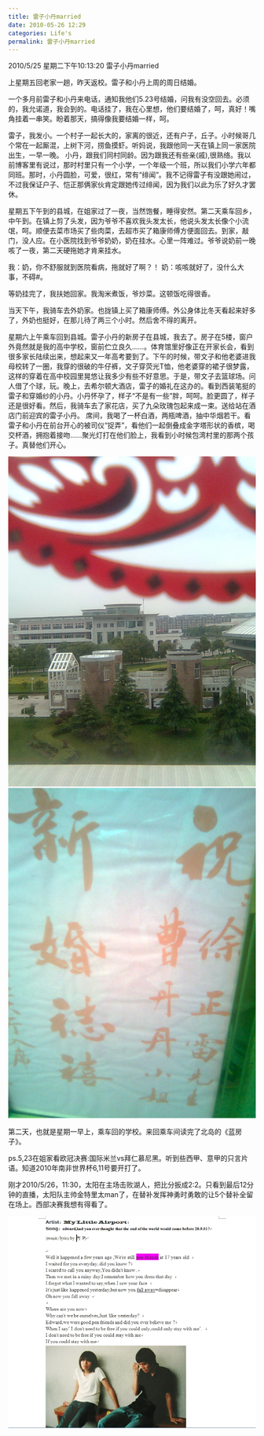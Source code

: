 ```yaml
---
title: 雷子小丹married
date: 2010-05-26 12:29
categories: Life's
permalink: 雷子小丹married
---
```


2010/‎5/‎25 星期二下午10:13:20
雷子小丹married

上星期五回老家一趟，昨天返校。雷子和小丹上周的周日结婚。

一个多月前雷子和小丹来电话，通知我他们5.23号结婚，问我有没空回去。必须的，我允诺道，我会到的。电话挂了，我在心里想，他们要结婚了，呵，真好！嘴角挂着一串笑。盼着那天，搞得像我要结婚一样，呵。

雷子，我发小。一个村子一起长大的，家离的很近，还有户子，丘子。小时候哥几个常在一起厮混，上树下河，捞鱼摸虾。听妈说，我跟他同一天在镇上同一家医院出生，一早一晚。
小丹，跟我们同村同龄。因为跟我还有些亲(戚),很熟络。我以前博客里有说过，那时村里只有一个小学，一个年级一个班，所以我们小学六年都同班。那时，小丹圆脸，可爱，很红，常有“绯闻”。我不记得雷子有没跟她闹过，不过我保证户子、恺正那俩家伙肯定跟她传过绯闻，因为我们以此为乐了好久才罢休。

星期五下午到的县城，在姐家过了一夜，当然饱餐，睡得安然。第二天乘车回乡，中午到。在镇上剪了头发，因为爷爷不喜欢我头发太长，他说头发太长像个小流氓，呵。顺便去菜市场买了些肉菜，去超市买了箱康师傅方便面回去。到家，敲门，没人应。在小医院找到爷爷奶奶，奶在挂水。心里一阵难过。爷爷说奶前一晚咳了一夜，第二天硬拖她才肯来挂水。

我：奶，你不舒服就到医院看病，拖就好了啊？！
奶：咳咳就好了，没什么大事，不碍#。

等奶挂完了，我扶她回家。我淘米煮饭，爷炒菜。这顿饭吃得很香。

当天下午，我骑车去外奶家。也拢镇上买了箱康师傅。外公身体比冬天看起来好多了，外奶也挺好，在那儿待了两三个小时。然后舍不得的离开。

星期六上午乘车回到县城。雷子小丹的新房子在县城，我去了。房子在5楼，窗户外竟然就是我的高中学校，窗前伫立良久……。体育馆里好像正在开家长会，看到很多家长陆续出来，想起来又一年高考要到了。下午的时候，带文子和他老婆进我母校转了一圈，我穿的很破的牛仔裤，文子穿荧光T恤，他老婆穿的裙子很梦露，这样的穿着在高中校园里晃悠让我多少有些不好意思。于是，带文子去篮球场。问人借了个球，玩。晚上，去希尔顿大酒店，雷子的婚礼在这办的。看到西装笔挺的雷子和穿婚纱的小丹。小丹怀孕了，样子“不是有一些”胖，呵呵。脸更圆了，样子还是很好看。然后，我骑车去了家花店，买了九朵玫瑰包起来成一束。送给站在酒店门前迎宾的雷子小丹。
席间，我喝了一杯白酒，两瓶啤酒，抽中华烟若干。看雷子和小丹在前台开心的被司仪“捉弄”，看他们一起倒叠成金字塔形状的香槟，喝交杯酒，拥抱着接吻……聚光灯打在他们脸上，我看到小时候包湾村里的那两个孩子。真替他们开心。

![](/image/图/雷子小丹married01.jpg)
![](/image/图/雷子小丹married02.jpg)

第二天，也就是星期一早上，乘车回的学校。来回乘车间读完了北岛的《蓝房子》。

ps.5,23在姐家看欧冠决赛:国际米兰vs拜仁慕尼黑。听到些西甲、意甲的只言片语。知道2010年南非世界杯6,11号要开打了。

刚才‎2010/‎5/‎26，11:30，太阳在主场击败湖人，把比分扳成2:2。只看到最后12分钟的直播，太阳队主帅金特里太man了，在替补发挥神勇时勇敢的让5个替补全留在场上。西部决赛我想有得看了。

![](/image/图/雷子小丹married03.jpg)